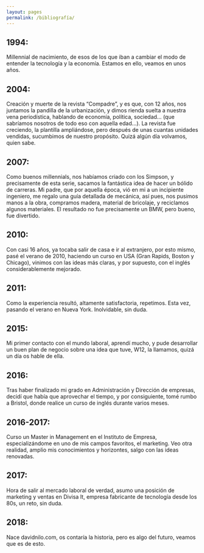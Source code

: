 ```yaml
---
layout: pages
permalink: /bibliografía/
---
```

## 1994:

Millennial de nacimiento, de esos de los que iban a cambiar el modo de entender la tecnología y la economía. Estamos en ello, veamos en unos años.

## 2004:

Creación y muerte de la revista “Compadre”, y es que, con 12 años, nos juntamos la pandilla de la urbanización, y dimos rienda suelta a nuestra vena periodística, hablando de economía, política, sociedad… (que sabríamos nosotros de todo eso con aquella edad…). La revista fue creciendo, la plantilla ampliándose, pero después de unas cuantas unidades vendidas, sucumbimos de nuestro propósito. Quizá algún día volvamos, quien sabe.

## 2007:

Como buenos millennials, nos habíamos criado con los Simpson, y precisamente de esta serie, sacamos la fantástica idea de hacer un bólido de carreras. Mi padre, que por aquella época, vió en mi a un incipiente ingeniero, me regalo una guía detallada de mecánica, así pues, nos pusimos manos a la obra, compramos madera, material de bricolaje, y reciclamos algunos materiales. El resultado no fue precisamente un BMW, pero bueno, fue divertido.

## 2010:

Con casi 16 años, ya tocaba salir de casa e ir al extranjero, por esto mismo, pasé el verano de 2010, haciendo un curso en USA (Gran Rapids, Boston y Chicago), vinimos con las ideas más claras, y por supuesto, con el inglés considerablemente mejorado.

## 2011:

Como la experiencia resultó, altamente satisfactoria, repetimos. Esta vez, pasando el verano en Nueva York. Inolvidable, sin duda.

## 2015:

Mi primer contacto con el mundo laboral, aprendí mucho, y pude desarrollar un buen plan de negocio sobre una idea que tuve, W12, la llamamos, quizá un día os hable de ella.

## 2016:

Tras haber finalizado mi grado en Administración y Dirección de empresas, decidí que había que aprovechar el tiempo, y por consiguiente, tomé rumbo a Bristol, donde realice un curso de inglés durante varios meses.

## 2016-2017:

Curso un Master in Management en el Instituto de Empresa, especializándome en uno de mis campos favoritos, el marketing. Veo otra realidad, amplio mis conocimientos y horizontes, salgo con las ideas renovadas.

## 2017:

Hora de salir al mercado laboral de verdad, asumo una posición de marketing y ventas en Divisa It, empresa fabricante de tecnología desde los 80s, un reto, sin duda.

## 2018:

Nace davidnilo.com, os contaría la historia, pero es algo del futuro, veamos que es de esto.
